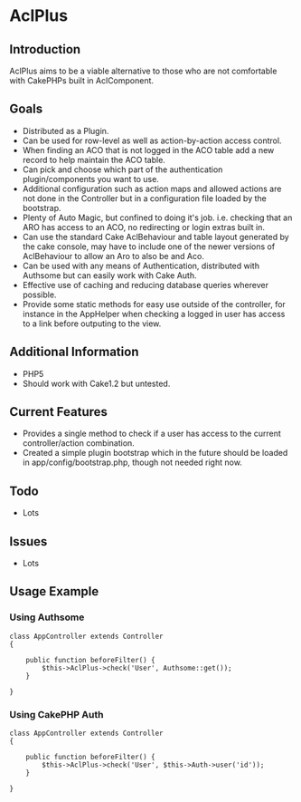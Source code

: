 # AclPlus

## Introduction
AclPlus aims to be a viable alternative to those who are not comfortable with
CakePHPs built in AclComponent.

## Goals
 * Distributed as a Plugin.
 * Can be used for row-level as well as action-by-action access control.
 * When finding an ACO that is not logged in the ACO table add a new record to help
   maintain the ACO table.
 * Can pick and choose which part of the authentication plugin/components you want to use.
 * Additional configuration such as action maps and allowed actions are not done in
   the Controller but in a configuration file loaded by the bootstrap.
 * Plenty of Auto Magic, but confined to doing it's job. i.e. checking that an ARO
   has access to an ACO, no redirecting or login extras built in.
 * Can use the standard Cake AclBehaviour and table layout generated by the cake console, may
   have to include one of the newer versions of AclBehaviour to allow an Aro to also be
   and Aco.
 * Can be used with any means of Authentication, distributed with Authsome but can easily work
   with Cake Auth.
 * Effective use of caching and reducing database queries wherever possible.
 * Provide some static methods for easy use outside of the controller, for instance
   in the AppHelper when checking a logged in user has access to a link before outputing
   to the view.

## Additional Information
 * PHP5
 * Should work with Cake1.2 but untested.

## Current Features
 * Provides a single method to check if a user has access to the current controller/action combination.
 * Created a simple plugin bootstrap which in the future should be loaded in app/config/bootstrap.php,
   though not needed right now.

## Todo
 * Lots

## Issues
 * Lots

## Usage Example

### Using Authsome

    class AppController extends Controller
    {

        public function beforeFilter() {
            $this->AclPlus->check('User', Authsome::get());
        }

    }

### Using CakePHP Auth

    class AppController extends Controller
    {

        public function beforeFilter() {
            $this->AclPlus->check('User', $this->Auth->user('id'));
        }

    }